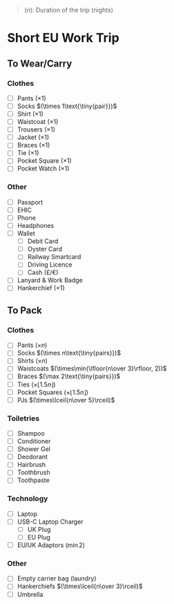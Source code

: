 > $(n)$: Duration of the trip (nights)

# Short EU Work Trip
## To Wear/Carry
### Clothes
- [ ] Pants $(\times 1)$
- [ ] Socks $(\times 1\text{\tiny{pair}})$
- [ ] Shirt $(\times 1)$
- [ ] Waistcoat $(\times 1)$
- [ ] Trousers $(\times 1)$
- [ ] Jacket $(\times 1)$
- [ ] Braces $(\times 1)$
- [ ] Tie $(\times 1)$
- [ ] Pocket Square $(\times 1)$
- [ ] Pocket Watch $(\times 1)$
### Other
- [ ] Passport
- [ ] EHIC
- [ ] Phone
- [ ] Headphones
- [ ] Wallet
    - [ ] Debit Card
    - [ ] Oyster Card
    - [ ] Railway Smartcard
    - [ ] Driving Licence
    - [ ] Cash (£/€)
- [ ] Lanyard & Work Badge
- [ ] Hankerchief $(\times 1)$
## To Pack
### Clothes
- [ ] Pants $(\times n)$
- [ ] Socks $(\times n\text{\tiny{pairs}})$
- [ ] Shirts $(\times n)$
- [ ] Waistcoats $(\times\min(\lfloor{n\over 3}\rfloor, 2))$
- [ ] Braces $(\max 2\text{\tiny{pairs}})$
- [ ] Ties $(\times\lfloor{1.5n}\rfloor)$
- [ ] Pocket Squares $(\times\lfloor{1.5n}\rfloor)$
- [ ] PJs $(\times\lceil{n\over 5}\rceil)$
### Toiletries
- [ ] Shampoo
- [ ] Conditioner
- [ ] Shower Gel
- [ ] Deodorant
- [ ] Hairbrush
- [ ] Toothbrush
- [ ] Toothpaste
### Technology
- [ ] Laptop
- [ ] USB-C Laptop Charger
    - [ ] UK Plug
    - [ ] EU Plug
- [ ] EU/UK Adaptors $(\min 2)$
### Other
- [ ] Empty carrier bag (laundry)
- [ ] Hankerchiefs $(\times\lceil{n\over 3}\rceil)$
- [ ] Umbrella